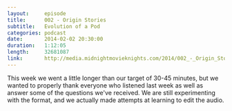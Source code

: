 ```yaml
---
layout:		episode
title:		002 - Origin Stories
subtitle:	Evolution of a Pod
categories:	podcast
date:		2014-02-02 20:30:00
duration:	1:12:05
length:		32681087
link:		http://media.midnightmovieknights.com/2014/002_-_Origin_Stories.m4a
---
```

This week we went a little longer than our target of 30-45 minutes, but we wanted to properly thank everyone who listened last week as well as answer some of the questions we've received. We are still experimenting with the format, and we actually made attempts at learning to edit the audio.
